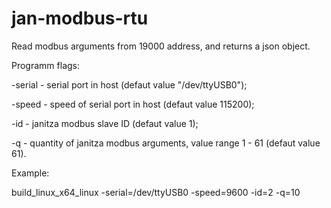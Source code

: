 # jan-modbus-rtu


Read modbus arguments from 19000 address, and returns a json object.

Programm flags:

-serial - serial port in host (defaut value "/dev/ttyUSB0");

-speed - speed of serial port in host (defaut value 115200);

-id - janitza modbus slave ID (defaut value 1);

-q - quantity of janitza modbus arguments, value range 1 - 61 (defaut value 61).

Example:

build_linux_x64_linux -serial=/dev/ttyUSB0 -speed=9600 -id=2 -q=10

